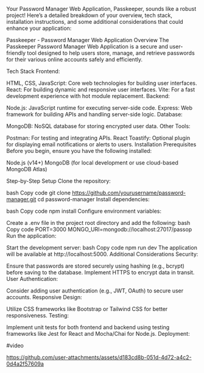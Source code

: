 
Your Password Manager Web Application, Passkeeper, sounds like a robust project! Here’s a detailed breakdown of your overview, tech stack, installation instructions, and some additional considerations that could enhance your application:

Passkeeper - Password Manager Web Application
Overview
The Passkeeper Password Manager Web Application is a secure and user-friendly tool designed to help users store, manage, and retrieve passwords for their various online accounts safely and efficiently.

Tech Stack
Frontend:

HTML, CSS, JavaScript: Core web technologies for building user interfaces.
React: For building dynamic and responsive user interfaces.
Vite: For a fast development experience with hot module replacement.
Backend:

Node.js: JavaScript runtime for executing server-side code.
Express: Web framework for building APIs and handling server-side logic.
Database:

MongoDB: NoSQL database for storing encrypted user data.
Other Tools:

Postman: For testing and integrating APIs.
React Toastify: Optional plugin for displaying email notifications or alerts to users.
Installation Prerequisites
Before you begin, ensure you have the following installed:

Node.js (v14+)
MongoDB (for local development or use cloud-based MongoDB Atlas)

Step-by-Step Setup
Clone the repository:

bash
Copy code
git clone https://github.com/yourusername/password-manager.git
cd password-manager
Install dependencies:

bash
Copy code
npm install
Configure environment variables:

Create a .env file in the project root directory and add the following:
bash
Copy code
PORT=3000
MONGO_URI=mongodb://localhost:27017/passop
Run the application:

Start the development server:
bash
Copy code
npm run dev
The application will be available at http://localhost:5000.
Additional Considerations
Security:

Ensure that passwords are stored securely using hashing (e.g., bcrypt) before saving to the database.
Implement HTTPS to encrypt data in transit.
User Authentication:

Consider adding user authentication (e.g., JWT, OAuth) to secure user accounts.
Responsive Design:

Utilize CSS frameworks like Bootstrap or Tailwind CSS for better responsiveness.
Testing:

Implement unit tests for both frontend and backend using testing frameworks like Jest for React and Mocha/Chai for Node.js.
Deployment:

#video


https://github.com/user-attachments/assets/d183cd8b-051d-4d72-a4c2-0d4a2f57609a




